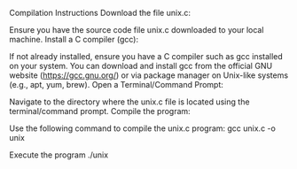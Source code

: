 <!--
NOTES:
This README provides instructions for compiling and running the "unix.c" program. It aims to be clear and concise, following basic documentation conventions.
-->
Compilation Instructions
Download the file unix.c:

Ensure you have the source code file unix.c downloaded to your local machine.
Install a C compiler (gcc):

If not already installed, ensure you have a C compiler such as gcc installed on your system. You can download and install gcc from the official GNU website (https://gcc.gnu.org/) or via package manager on Unix-like systems (e.g., apt, yum, brew).
Open a Terminal/Command Prompt:

Navigate to the directory where the unix.c file is located using the terminal/command prompt.
Compile the program:

Use the following command to compile the unix.c program:
gcc unix.c -o unix

Execute the program 
./unix
